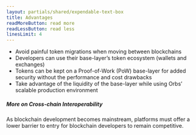 ```yaml
---
layout: partials/shared/expendable-text-box
title: Advantages
readMoreButton: read more
readLessButton: read less
linesLimit: 4
---
```


- Avoid painful token migrations when moving between blockchains
- Developers can use their base-layer’s token ecosystem (wallets and exchanges)
- Tokens can be kept on a Proof-of-Work (PoW) base-layer for added security without the performance and cost drawbacks
- Take advantage of the liquidity of the base-layer while using Orbs’ scalable production environment

##### More on Cross-chain Interoperability

As blockchain development becomes mainstream, platforms must offer a lower barrier to entry for blockchain developers to remain competitive.
